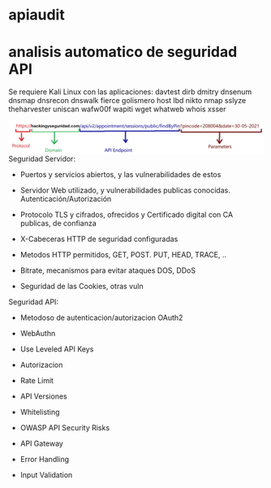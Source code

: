 # apiaudit

# analisis automatico de seguridad API

Se requiere Kali Linux con las aplicaciones: davtest dirb dmitry dnsenum dnsmap dnsrecon dnswalk fierce golismero host lbd nikto nmap sslyze theharvester uniscan wafw00f wapiti wget whatweb whois xsser


<img style="float:left" alt="API sintaxis" src="https://github.com/hackingyseguridad/apiaudit/blob/main/api.png">

Seguridad Servidor: 

- Puertos y servicios abiertos, y las vulnerabilidades de estos

- Servidor Web utilizado, y vulnerabilidades publicas conocidas. Autenticación/Autorización

- Protocolo TLS y cifrados, ofrecidos y Certificado digital con CA publicas, de confianza

- X-Cabeceras HTTP de seguridad configuradas

- Metodos HTTP permitidos, GET, POST. PUT, HEAD, TRACE, ..

- Bitrate, mecanismos para evitar ataques DOS, DDoS

- Seguridad de las Cookies, otras vuln

Seguridad API:

- Metodoso de autenticacion/autorizacion OAuth2

- WebAuthn

- Use Leveled API Keys

- Autorizacion

- Rate Limit

- API Versiones

- Whitelisting

- OWASP API Security Risks

- API Gateway

- Error Handling

- Input Validation

